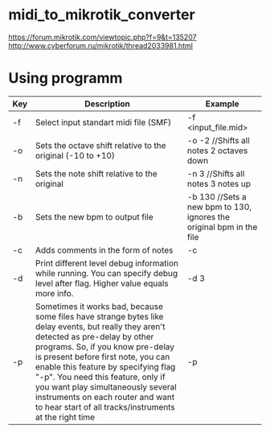# midi_to_mikrotik_converter
https://forum.mikrotik.com/viewtopic.php?f=9&t=135207
http://www.cyberforum.ru/mikrotik/thread2033981.html
# Using programm

| Key | Description | Example |
| ------ | ------ | ------ |
| -f | Select input standart midi file (SMF) | -f <input_file.mid> |
| -o | Sets the octave shift relative to the original (-10 to +10) | -o -2 //Shifts all notes 2 octaves down |
| -n | Sets the note shift relative to the original | -n 3 //Shifts all notes 3 notes up |
| -b | Sets the new bpm to output file | -b 130 //Sets a new bpm to 130, ignores the original bpm in the file |
| -c | Adds comments in the form of notes | -c |
| -d | Print different level debug information while running. You can specify debug level after flag. Higher value equals more info. | -d 3 |
| -p | Sometimes it works bad, because some files have strange bytes like delay events, but really they aren't detected as pre-delay by other programs. So, if you know pre-delay is present before first note, you can enable this feature by specifying flag "-p". You need this feature, only if you want play simultaneously several instruments on each router and want to hear start of all tracks/instruments at the right time | -p |
